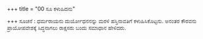 +++
title = "00 ಸೂ ಕಳುಹಿದನು"

+++
ಸೂಚನೆ :  ಧರ್ಮರಾಯನು ದುರ್ಯೋಧನನನ್ನು ಮರಳಿ ಹಸ್ತಿನಾವತಿಗೆ ಕಳುಹಿಸಿಕೊಟ್ಟನು. ಅನಂತರ ಕೌರವನು ಪ್ರಾಯೋಪವೇಶಕ್ಕೆ ಸಿದ್ಧನಾಗಲು ರಾಕ್ಷಸರು ಬಂದು ಸಮಾಧಾನ ಹೇಳಿದರು.
